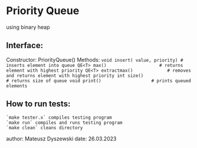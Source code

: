 # Priority Queue
using binary heap

## Interface:
Constructor:
	PriorityQueue<T>()
Methods:
        `void insert( value, priority) # inserts element into queue
		QE<T> max()                    # returns element with highest priority
		QE<T> extractmax()             # removes and returns element with highest priority
		int size()                     # returns size of queue
		void print()                   # prints queued elements`
## How to run tests:
    `make tester.x` compiles testing program
    `make run` compiles and runs testing program
    `make clean` cleans directory

author: Mateusz Dyszewski
date: 26.03.2023